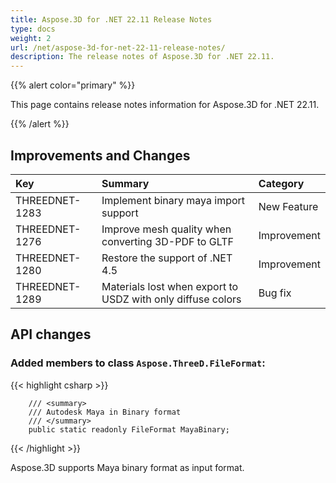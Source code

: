 ```yaml
---
title: Aspose.3D for .NET 22.11 Release Notes
type: docs
weight: 2
url: /net/aspose-3d-for-net-22-11-release-notes/
description: The release notes of Aspose.3D for .NET 22.11.
---
```


{{% alert color="primary" %}}

This page contains release notes information for Aspose.3D for .NET 22.11.

{{% /alert %}}
## **Improvements and Changes**

|**Key**|**Summary**|**Category**|
| :- | :- | :- |
| THREEDNET-1283 | Implement binary maya import support | New Feature |
| THREEDNET-1276 | Improve mesh quality when converting 3D-PDF to GLTF | Improvement |
| THREEDNET-1280 | Restore the support of .NET 4.5 | Improvement |
| THREEDNET-1289 | Materials lost when export to USDZ with only diffuse colors | Bug fix |

## API changes ##

### Added members to class `Aspose.ThreeD.FileFormat`:


{{< highlight csharp >}}

        /// <summary>
        /// Autodesk Maya in Binary format
        /// </summary>
        public static readonly FileFormat MayaBinary;

{{< /highlight >}}

Aspose.3D supports Maya binary format as input format.

